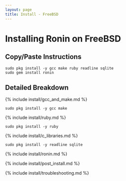 ```yaml
---
layout: page
title: Install - FreeBSD
---
```


# Installing Ronin on FreeBSD

## Copy/Paste Instructions

```shell
sudo pkg install -y gcc make ruby readline sqlite
sudo gem install ronin
```

## Detailed Breakdown

{% include install/gcc_and_make.md %}

```shell
sudo pkg install -y gcc make
```

{% include install/ruby.md %}

```shell
sudo pkg install -y ruby
```

{% include install/c_libraries.md %}

```shell
sudo pkg install -y readline sqlite
```

{% include install/ronin.md %}

{% include install/post_install.md %}

{% include install/troubleshooting.md %}
